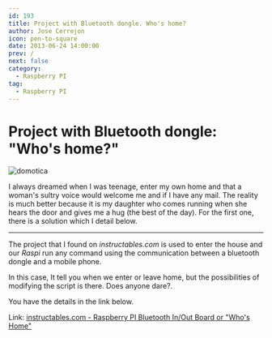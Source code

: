 ```yaml
---
id: 193
title: Project with Bluetooth dongle. Who's home?
author: Jose Cerrejon
icon: pen-to-square
date: 2013-06-24 14:00:00
prev: /
next: false
category:
  - Raspberry PI
tag:
  - Raspberry PI
---
```


# Project with Bluetooth dongle: "Who's home?"

![domotica](/images/domotica_01.jpg)

I always dreamed when I was teenage, enter my own home and that a woman's sultry voice would welcome me and if I have any mail. The reality is much better because it is my daughter who comes running when she hears the door and gives me a hug (the best of the day). For the first one, there is a solution which I detail below.

- - -
The project that I found on *instructables.com* is used to enter the house and our *Raspi* run any command using the communication between a bluetooth dongle and a mobile phone.

In this case, It tell you when we enter or leave home, but the possibilities of modifying the script is there. Does anyone dare?.

You have the details in the link below.

Link: [instructables.com - Raspberry PI Bluetooth In/Out Board or "Who's Home"](http://www.instructables.com/id/Raspberry-Pi-Bluetooth-InOut-Board-or-Whos-Hom/)
